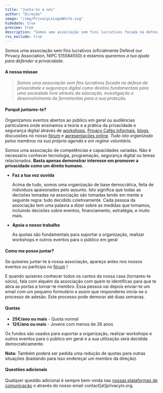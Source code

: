 ```yaml
---
title: "Junta-te a nós"
author: "Direção"
image: "/img/PrivacyLxLogoWhite.svg"
hidedate: true
preview: true
description: "Somos uma associação sem fins lucrativos focada na defesa da privacidade. Sabe como te podes juntar!"
rss_exclude: true
---
```


Somos uma associação sem fins lucrativos (oficialmente Defend our Privacy
Association, NIPC 515584550) e estamos *queremos a tua ajuda para defender
a privacidade*.

#### A nossa missao

> *Somos uma associação sem fins lucrativos focada na defesa da
privacidade e segurança digital como direitos fundamentais para uma
sociedade livre através da educação, investigação e desenvolvimento de
ferramentas para a sua proteção.*

#### Porquê juntares-te?

Organizamos eventos abertos ao público em geral ou audiências
particulares onde ensinamos a teoria e a prática da privacidade e
segurança digital através de [workshops](/events/), [Privacy Cafés
informais](/events/privacy-cafe-mill-feb2020/), [blogs](/post/),
discussões no nosso [fórum](https://cafe.privacylx.org/) e
[apresentações online](/resources/). *Tudo isto organizado pelos
membros na sua própria agenda e em regime voluntário.*

Somos uma associação de competências e capacidades variadas. Não é
necessário conhecer tecnologia, programação, segurança digital ou
temas relacionados.  **Basta apenas demonstrar interesse em promover a
privacidade como um direito humano.**

* **Faz a tua voz ouvida**

    Acima de tudo, somos uma organização de base democrática, feita de
    indivíduos apaixonados pelo assunto. Isto significa que todas as
    decisões tomadas na associação são tomadas tendo em mente a
    seguinte regra: tudo decidido coletivamente. Cada pessoa da
    associação tem uma palavra a dizer sobre as medidas que tomamos,
    incluindo decisões sobre eventos, financiamento, estratégia, e
    muito mais.

* **Apoia o nosso trabalho**

    As quotas são fundamentais para suportar a organização, realizar
    workshops e outros eventos para o público em geral

#### Como me posso juntar?

Se quiseres juntar-te à nossa associação, apareçe antes nos nossos
eventos ou participa no [fórum](https://cafe.privacylx.org/) !

E quando quiseres conhecer todos os cantos da nossa casa (tornares-te
sócio), fala com alquém da associação com quem te identificas para que
te abra as portas a tornar-te membro. Essa pessoa vai depois enviar-te
um email com um pequeno formulário e assim que responderes inicia-se o
processo de adesão. Este processo pode demorar até duas semanas.

#### Quotas

* **25€/ano ou mais** - Quota normal
* **12€/ano ou mais** - Jovens com menos de 26 anos

Os fundos são usados para suportar a organização, realizar workshops e
outros eventos para o público em geral e a sua utilização será
decidida democraticamente.

**Nota:** Também poderá ser pedida uma redução de quotas para outras
situações (bastando para isso endereçar um membro da direção).

#### Questões adicionais
Qualquer questão adicional é sempre bem-vinda nas [nossas plataformas
de comunicação](/community/) o através do nosso email
contact[at]privacylx.org.
